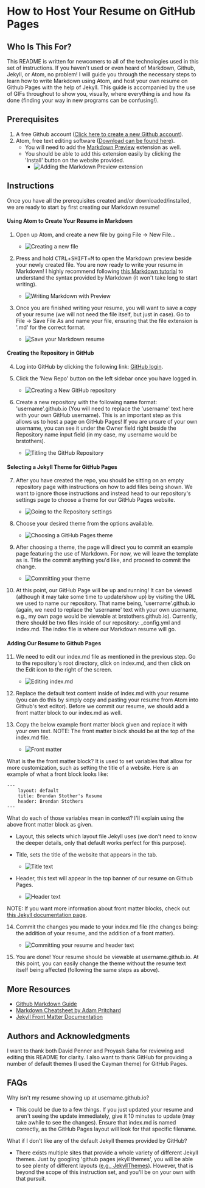 # How to Host Your Resume on GitHub Pages

## Who Is This For?
This README is written for newcomers to all of the technologies used in this set of instructions. If you haven't used or even heard of Markdown, Github, Jekyll, or Atom, no problem! I will guide you through the necessary steps to learn how to write Markdown using Atom, and host your own resume on Github Pages with the help of Jekyll. This guide is accompanied by the use of GIFs throughout to show you, visually, where everything is and how its done (finding your way in new programs can be confusing!). 

## Prerequisites
1. A free Github account ([Click here to create a new Github account](https://github.com/join)).
2. Atom, free text editing software ([Download can be found here](https://atom.io)).
    * You will need to add the [Markdown Preview](https://atom.io/packages/markdown-preview) extension as well. 
    * You should be able to add this extension easily by clicking the 'Install' button on the website provided.
        * ![Adding the Markdown Preview extension](https://i.imgur.com/Q3aDeg8.gif)

## Instructions
Once you have all the prerequisites created and/or downloaded/installed, we are ready to start by first creating our Markdown resume!

#### Using Atom to Create Your Resume in Markdown
1. Open up Atom, and create a new file by going File -> New File...
    * ![Creating a new file](https://i.imgur.com/8Y7WO9Z.png)

2. Press and hold <kbd>CTRL</kbd>+<kbd>SHIFT</kbd>+<kbd>M</kbd> to open the Markdown preview beside your newly created file. You are now ready to write your resume in Markdown! I highly recommend following [this Markdown tutorial](https://guides.github.com/features/mastering-markdown/) to understand the syntax provided by Markdown (it won't take long to start writing). 
    * ![Writing Markdown with Preview](https://i.imgur.com/aKgcKoK.gif)

3. Once you are finished writing your resume, you will want to save a copy of your resume (we will not need the file itself, but just in case). Go to File -> Save File As and name your file, ensuring that the file extension is '.md' for the correct format. 
    * ![Save your Markdown resume](https://i.imgur.com/w8eqLlU.png)

#### Creating the Repository in GitHub
4. Log into GitHub by clicking the following link: [GitHub login](https://github.com/login).

5. Click the 'New Repo' button on the left sidebar once you have logged in.
    * ![Creating a New GitHub repository](https://i.imgur.com/rCsKaoj.gif)

6. Create a new repository with the following name format: 'username'.github.io (You will need to replace the 'username' text here with your own GitHub username). This is an important step as this allows us to host a page on GitHub Pages! If you are unsure of your own username, you can see it under the Owner field right beside the Repository name input field (in my case, my username would be brstothers).
    * ![Titling the GitHub Repository](https://i.imgur.com/rOhpKzl.gif)

#### Selecting a Jekyll Theme for GitHub Pages
7. After you have created the repo, you should be sitting on an empty repository page with instructions on how to add files being shown. We want to ignore those instructions and instead head to our repository's settings page to choose a theme for our GitHub Pages website.
    * ![Going to the Repository settings](https://i.imgur.com/0Oetmsv.jpg)

8. Choose your desired theme from the options available. 
    * ![Choosing a GitHub Pages theme](https://i.imgur.com/wGOnTcV.gif)

9. After choosing a theme, the page will direct you to commit an example page featuring the use of Markdown. For now, we will leave the template as is. Title the commit anything you'd like, and proceed to commit the change.
    * ![Committing your theme](https://i.imgur.com/fgiH0lr.gif)

10. At this point, our GitHub Page will be up and running! It can be viewed (although it may take some time to update/show up) by visiting the URL we used to name our repository. That name being, 'username'.github.io (again, we need to replace the 'username' text with your own username, e.g., my own page would be viewable at brstothers.github.io). Currently, there should be two files inside of our repository: _config.yml and index.md. The index file is where our Markdown resume will go.  

#### Adding Our Resume to Github Pages
11. We need to edit our index.md file as mentioned in the previous step. Go to the repository's root directory, click on index.md, and then click on the Edit icon to the right of the screen. 
    * ![Editing index.md](https://i.imgur.com/NqrJx8A.gif)

12. Replace the default text content inside of index.md with your resume (you can do this by simply copy and pasting your resume from Atom into Github's text editor). Before we commit our resume, we should add a front matter block to our index.md as well.

13. Copy the below example front matter block given and replace it with your own text. NOTE: The front matter block should be at the top of the index.md file. 
    * ![Front matter](https://i.imgur.com/7tpsx19.gif)

What is the the front matter block? It is used to set variables that allow for more customization, such as setting the title of a website. Here is an example of what a front block looks like:

```
---
    layout: default
    title: Brendan Stother's Resume
    header: Brendan Stothers
---
```

What do each of those variables mean in context? I'll explain using the above front matter block as given.
* Layout, this selects which layout file Jekyll uses (we don't need to know the deeper details, only that default works perfect for this purpose).

* Title, sets the title of the website that appears in the tab.
    * ![Title text](https://i.imgur.com/oypcHK4.png)

* Header, this text will appear in the top banner of our resume on Github Pages.
    * ![Header text](https://i.imgur.com/H6RMU94.png)

NOTE: If you want more information about front matter blocks, check out [this Jekyll documentation page](https://jekyllrb.com/docs/front-matter/).

14. Commit the changes you made to your index.md file (the changes being: the addition of your resume, and the addition of a front matter).
    * ![Committing your resume and header text](https://i.imgur.com/Jw1dis3.gif)

15. You are done! Your resume should be viewable at username.github.io. At this point, you can easily change the theme without the resume text itself being affected (following the same steps as above).

## More Resources
* [Github Markdown Guide](https://guides.github.com/features/mastering-markdown/)
* [Markdown Cheatsheet by Adam Pritchard](https://github.com/adam-p/markdown-here/wiki/Markdown-Cheatsheet)
* [Jekyll Front Matter Documentation](https://jekyllrb.com/docs/front-matter/)

## Authors and Acknowledgments
I want to thank both David Penner and Proyash Saha for reviewing and editing this README for clarity. I also want to thank GitHub for providing a number of default themes (I used the Cayman theme) for GitHub Pages.

## FAQs
Why isn't my resume showing up at username.github.io?

* This could be due to a few things. If you just updated your resume and aren't seeing the update immediately, give it 10 minutes to update (may take awhile to see the changes). Ensure that index.md is named correctly, as the GitHub Pages layout will look for that specific filename. 

What if I don't like any of the default Jekyll themes provided by GitHub?

* There exists multiple sites that provide a whole variety of different Jekyll themes. Just by googling 'github pages jekyll themes', you will be able to see plenty of different layouts ([e.g., JekyllThemes](https://jekyllthemes.io/github-pages-themes)). However, that is beyond the scope of this instruction set, and you'll be on your own with that pursuit.
